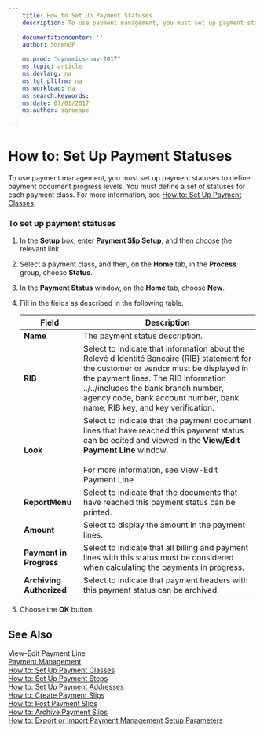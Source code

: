 ```yaml
---
    title: How to Set Up Payment Statuses 
    description: To use payment management, you must set up payment statuses to define payment document progress levels. You must define a set of statuses for each payment class. For more information, see [How to: Set Up Payment Classes](how-to-set-up-payment-classes.md).
    
    documentationcenter: ''
    author: SorenGP

    ms.prod: "dynamics-nav-2017"
    ms.topic: article
    ms.devlang: na
    ms.tgt_pltfrm: na
    ms.workload: na
    ms.search.keywords:
    ms.date: 07/01/2017
    ms.author: sgroespe

---
```

# How to: Set Up Payment Statuses
To use payment management, you must set up payment statuses to define payment document progress levels. You must define a set of statuses for each payment class. For more information, see [How to: Set Up Payment Classes](how-to-set-up-payment-classes.md).  
  
### To set up payment statuses  
  
1.  In the **Setup** box, enter **Payment Slip Setup**, and then choose the relevant link.  
  
2.  Select a payment class, and then, on the **Home** tab, in the **Process** group, choose **Status**.  
  
3.  In the **Payment Status** window, on the **Home** tab, choose **New**.  
  
4.  Fill in the fields as described in the following table.  
  
    |Field|Description|  
    |---------------------------------|---------------------------------------|  
    |**Name**|The payment status description.|  
    |**RIB**|Select to indicate that information about the Relevé d Identité Bancaire (RIB) statement for the customer or vendor must be displayed in the payment lines. The RIB information ../../includes the bank branch number, agency code, bank account number, bank name, RIB key, and key verification.|  
    |**Look**|Select to indicate that the payment document lines that have reached this payment status can be edited and viewed in the **View/Edit Payment Line** window.<br /><br /> For more information, see View-Edit Payment Line.|  
    |**ReportMenu**|Select to indicate that the documents that have reached this payment status can be printed.|  
    |**Amount**|Select to display the amount in the payment lines.|  
    |**Payment in Progress**|Select to indicate that all billing and payment lines with this status must be considered when calculating the payments in progress.|  
    |**Archiving Authorized**|Select to indicate that payment headers with this payment status can be archived.|  
  
5.  Choose the **OK** button.  
  
## See Also  
 View-Edit Payment Line   
 [Payment Management](payment-management.md)   
 [How to: Set Up Payment Classes](how-to-set-up-payment-classes.md)   
 [How to: Set Up Payment Steps]()   
 [How to: Set Up Payment Addresses](how-to-set-up-payment-addresses.md)   
 [How to: Create Payment Slips](how-to-create-payment-slips.md)   
 [How to: Post Payment Slips](how-to-post-payment-slips.md)   
 [How to: Archive Payment Slips](how-to-archive-payment-slips.md)   
 [How to: Export or Import Payment Management Setup Parameters](how-to-export-or-import-payment-management-setup-parameters.md)